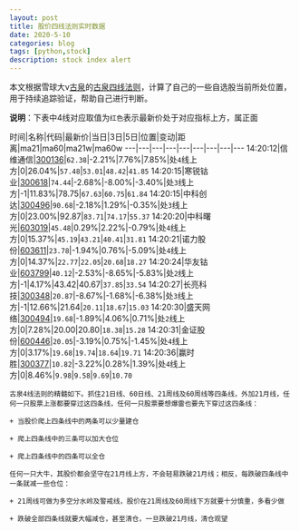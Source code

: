 ```yaml
---
layout: post
title: 股价四线法则实时数据
date: 2020-5-10
categories: blog
tags: [python,stock]
description: stock index alert
---
```



本文根据雪球大v[古泉](https://xueqiu.com/u/7148646888)的[古泉四线法则](https://xueqiu.com/7148646888/130498192)，计算了自己的一些自选股当前所处位置，用于持续追踪验证，帮助自己进行判断。

**说明**：下表中4线对应取值为`红色`表示最新价处于对应指标上方，属正面

时间|名称|代码|最新价|当日|3日|5日|位置|变动|距离|ma21|ma60|ma21w|ma60w
---|---|---|---|---|---|---|---|---
14:20:12|信维通信|[300136](https://xueqiu.com/S/SZ300136)|`62.38`|-2.21%|7.76%|7.85%|处`4`线上方|0|26.04%|`57.48`|`53.01`|`48.42`|`41.85`
14:20:15|寒锐钴业|[300618](https://xueqiu.com/S/SZ300618)|`74.44`|-2.68%|-8.00%|-3.40%|处`3`线上方|-1|11.83%|78.75|`67.63`|`60.75`|`61.84`
14:20:15|中科创达|[300496](https://xueqiu.com/S/SZ300496)|`90.68`|-2.18%|1.29%|-0.35%|处`3`线上方|0|23.00%|92.87|`83.71`|`74.17`|`55.37`
14:20:20|中科曙光|[603019](https://xueqiu.com/S/SH603019)|`45.48`|0.29%|2.22%|-0.79%|处`4`线上方|0|15.37%|`45.19`|`43.21`|`40.41`|`31.81`
14:20:21|诺力股份|[603611](https://xueqiu.com/S/SH603611)|`23.78`|-1.94%|0.76%|-5.09%|处`4`线上方|0|14.37%|`22.77`|`22.05`|`20.68`|`18.27`
14:20:24|华友钴业|[603799](https://xueqiu.com/S/SH603799)|`40.12`|-2.53%|-8.65%|-5.83%|处`2`线上方|-1|4.17%|43.42|40.67|`37.85`|`33.54`
14:20:27|长亮科技|[300348](https://xueqiu.com/S/SZ300348)|`20.87`|-8.67%|-1.68%|-6.38%|处`3`线上方|-1|12.66%|21.64|`20.11`|`18.67`|`15.03`
14:20:30|盛天网络|[300494](https://xueqiu.com/S/SZ300494)|`19.68`|-1.89%|4.06%|0.71%|处`2`线上方|0|7.28%|20.00|20.80|`18.38`|`15.28`
14:20:31|金证股份|[600446](https://xueqiu.com/S/SH600446)|`20.05`|-3.19%|0.75%|-1.45%|处`4`线上方|0|3.17%|`19.68`|`19.74`|`18.64`|`19.71`
14:20:36|赢时胜|[300377](https://xueqiu.com/S/SZ300377)|`10.82`|-3.22%|0.28%|1.39%|处`4`线上方|0|8.46%|`9.98`|`9.58`|`9.69`|`10.70`

```
古泉4线法则的精髓如下。抓住21日线、60日线、21周线及60周线等四条线，外加21月线，任何一只股票上涨都要穿过这四条线，任何一只股票要想爆雷也要先下穿过这四条线：

+ 当股价爬上四条线中的两条可以少量建仓

+ 爬上四条线中的三条可以加大仓位

+ 爬上四条线中的四条可以全仓

任何一只大牛，其股价都会坚守在21月线上方，不会轻易跌破21月线；相反，每跌破四条线中一条就减一些仓位：

+ 21周线可做为多空分水岭及警戒线，股价在21周线及60周线下方就要十分慎重，多看少做

+ 跌破全部四条线就要大幅减仓，甚至清仓，一旦跌破21月线，清仓观望
```